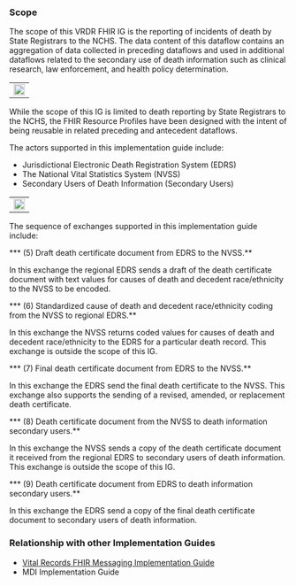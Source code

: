 ### Scope
The scope of this VRDR FHIR IG is the reporting of incidents of death by State Registrars to the NCHS. The data content of this dataflow contains an aggregation of data collected in preceding dataflows and used in additional dataflows related to the secondary use of death information such as clinical research, law enforcement, and health policy determination.

<center>
<table><tr><td><img src="Scope.png" style="width:100%;"/></td></tr></table>
</center>

While the scope of this IG is limited to death reporting by State Registrars to the NCHS, the FHIR Resource Profiles have been designed with the intent of being reusable in related preceding and antecedent dataflows.

The actors supported in this implementation guide include:

* Jurisdictional Electronic Death Registration System (EDRS)
* The National Vital Statistics System (NVSS)
* Secondary Users of Death Information (Secondary Users)

<table><tr><td><img src="Sequences.png" style="width:100%;"/></td></tr></table>

The sequence of exchanges supported in this implementation guide include:

*** (5) Draft death certificate document from EDRS to the NVSS.**

In this exchange the regional EDRS sends a draft of the death certificate document with text values for causes of death and decedent race/ethnicity to the NVSS to be encoded.

*** (6) Standardized cause of death and decedent race/ethnicity coding from the NVSS to regional EDRS.**

In this exchange the NVSS returns coded values for causes of death and decedent race/ethnicity to the  EDRS for a particular death record. This exchange is outside the scope of this IG.

*** (7) Final death certificate document from  EDRS to the NVSS.**

In this exchange the  EDRS send the final death certificate to the NVSS. This exchange also supports the sending of a revised, amended, or replacement death certificate.

*** (8) Death certificate document from the NVSS to death information secondary users.**

In this exchange the NVSS sends a copy of the death certificate document it received from the regional EDRS to secondary users of death information.  This exchange is outside the scope of this IG.

*** (9) Death certificate document from  EDRS to death information secondary users.**

In this exchange the  EDRS send a copy of the final death certificate document to secondary users of death information.

### Relationship with other Implementation Guides
* [Vital Records FHIR Messaging Implementation Guide](http://build.fhir.org/ig/nightingaleproject/vital_records_fhir_messaging_ig/branches/IJEFieldNames/message.html)
* MDI Implementation Guide